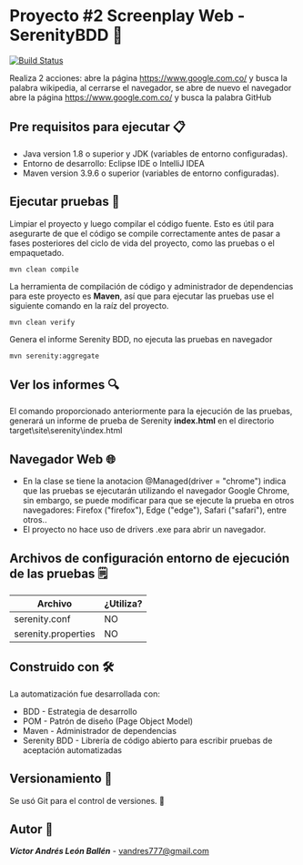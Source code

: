 # Proyecto #2 Screenplay Web - SerenityBDD 🚀

[![Build Status](https://travis-ci.org/joemccann/dillinger.svg?branch=master)](https://travis-ci.org/joemccann/dillinger)

Realiza 2 acciones: abre la página https://www.google.com.co/ y busca la palabra wikipedia, al cerrarse el navegador, se abre de nuevo el navegador abre la página https://www.google.com.co/ y busca la palabra GitHub 


## Pre requisitos para ejecutar 📋
- Java version 1.8 o superior y JDK (variables de entorno configuradas).
- Entorno de desarrollo: Eclipse IDE o IntelliJ IDEA
- Maven version 3.9.6 o superior (variables de entorno configuradas).

## Ejecutar pruebas 🔨

Limpiar el proyecto y luego compilar el código fuente. Esto es útil para asegurarte de que el código se compile correctamente antes de pasar a fases posteriores del ciclo de vida del proyecto, como las pruebas o el empaquetado.

	mvn clean compile
 
La herramienta de compilación de código y administrador de dependencias para este proyecto es **Maven**, así que para ejecutar las pruebas use el siguiente comando en la raíz del proyecto.

	mvn clean verify 

Genera el informe Serenity BDD, no ejecuta las pruebas en navegador

	mvn serenity:aggregate 

## Ver los informes 🔍
El comando proporcionado anteriormente para la ejecución de las pruebas, generará un informe de prueba de Serenity **index.html** en el directorio target\site\serenity\index.html

## Navegador Web 🌐
- En la clase se tiene la anotacion @Managed(driver = "chrome") indica que las pruebas se ejecutarán utilizando el navegador Google Chrome, sin embargo, se puede modificar para que se ejecute la prueba en otros navegadores: Firefox ("firefox"), Edge ("edge"), Safari ("safari"), entre otros..
- El proyecto no hace uso de drivers .exe para abrir un navegador. 

## Archivos de configuración entorno de ejecución de las pruebas 🗒️

| Archivo              | ¿Utiliza? |
| ---------------------|-------------- |
| serenity.conf        | NO            |
| serenity.properties  | NO            |

## Construido con 🛠
La automatización fue desarrollada con:
- BDD - Estrategia de desarrollo
- POM - Patrón de diseño (Page Object Model)
- Maven - Administrador de dependencias
- Serenity BDD - Librería de código abierto para escribir pruebas de aceptación automatizadas

## Versionamiento 📌
Se usó Git para el control de versiones. 🔀


## Autor 👨

***Víctor Andrés León Ballén*** - [vandres777@gmail.com]()
